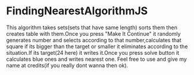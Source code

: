 # FindingNearestAlgorithmJS
This algorithm takes sets(sets that have same length) sorts them then creates table with them.Once you press "Make It Continue" it randomly generates number and selects according to that number,calculates that square if its bigger than the target or smaller it eliminates according to the situation.If its target(24 here) it writes it.Once you press solve button it calculates blue ones and writes nearest one.
Feel free to use and give my name at credits(if you really dont wanna then ok).
